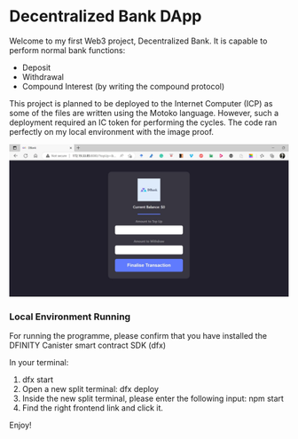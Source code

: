 # Decentralized Bank DApp

Welcome to my first Web3 project, Decentralized Bank. It is capable to perform normal bank functions:
- Deposit
- Withdrawal
- Compound Interest (by writing the compound protocol)

This project is planned to be deployed to the Internet Computer (ICP) as some of the files are written using the Motoko language. However, such a deployment required an IC token for performing the cycles. The code ran perfectly on my local environment with the image proof. 

![Alt text](main_page.jpg?raw=true "Home-page")

### Local Environment Running
For running the programme, please confirm that you have installed the DFINITY Canister smart contract SDK (dfx)

In your terminal: 
1. dfx start
2. Open a new split terminal: dfx deploy
3. Inside the new split terminal, please enter the following input: npm start
4. Find the right frontend link and click it.

Enjoy!
